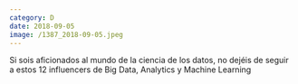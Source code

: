 ```yaml
--- 
category: D 
date: 2018-09-05 
image: /1387_2018-09-05.jpeg 
--- 
```


Si sois aficionados al mundo de la ciencia de los datos, no dejéis de seguir a estos 12 influencers de Big Data, Analytics y Machine Learning